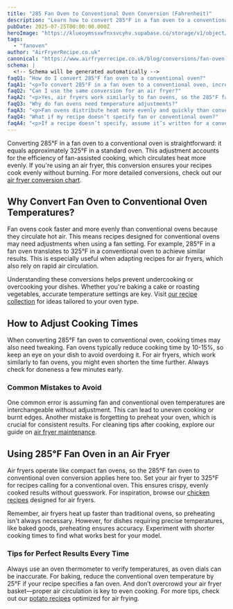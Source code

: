 ```yaml
---
title: "285 Fan Oven to Conventional Oven Conversion (Fahrenheit)"
description: "Learn how to convert 285°F in a fan oven to a conventional oven easily. Perfect for baking and air frying with accurate results every time."
pubDate: 2025-07-25T00:00:00.000Z
heroImage: "https://klueoymssxwfnxsvcyhv.supabase.co/storage/v1/object/public/Shmucket/285-fan-oven-to-conventional-oven-conversion.png"
tags:
  - "fanoven"
author: "AirFryerRecipe.co.uk"
canonical: "https://www.airfryerrecipe.co.uk/blog/conversions/fan-oven-to-conventional-oven/285-fan-oven-to-conventional-oven-conversion"
schema: |
  <!-- Schema will be generated automatically -->
faqQ1: "How do I convert 285°F fan oven to a conventional oven?"
faqA1: "<p>To convert 285°F in a fan oven to a conventional oven, increase the temperature to 325°F. Fan ovens circulate heat more efficiently, so this adjustment ensures your dish cooks evenly. Always check for doneness a few minutes early, as cooking times may vary.</p>"
faqQ2: "Can I use the same conversion for an air fryer?"
faqA2: "<p>Yes, air fryers work similarly to fan ovens, so the 285°F fan to 325°F conventional conversion applies. Air fryers cook faster, so monitor your food closely to avoid overcooking. Preheating isn’t always necessary but helps with precision.</p>"
faqQ3: "Why do fan ovens need temperature adjustments?"
faqA3: "<p>Fan ovens distribute heat more evenly and quickly than conventional ovens, reducing cooking time. Without adjusting the temperature, dishes could overcook or dry out. The 285°F to 325°F conversion balances this difference for perfect results.</p>"
faqQ4: "What if my recipe doesn’t specify fan or conventional oven?"
faqA4: "<p>If a recipe doesn’t specify, assume it’s written for a conventional oven. For fan ovens or air fryers, reduce the temperature by 25°F or refer to conversion charts like ours at <a href=https://www.airfryerrecipe.co.uk>airfryerrecipe.co.uk</a> for guidance.</p>"
---
```

<p>Converting 285°F in a fan oven to a conventional oven is straightforward: it equals approximately 325°F in a standard oven. This adjustment accounts for the efficiency of fan-assisted cooking, which circulates heat more evenly. If you're using an air fryer, this conversion ensures your recipes cook evenly without burning. For more detailed conversions, check out our <a href=https://www.airfryerrecipe.co.uk/air-fryer-conversion-chart>air fryer conversion chart</a>.</p>

<h2>Why Convert Fan Oven to Conventional Oven Temperatures?</h2>  
<p>Fan ovens cook faster and more evenly than conventional ovens because they circulate hot air. This means recipes designed for conventional ovens may need adjustments when using a fan setting. For example, 285°F in a fan oven translates to 325°F in a conventional oven to achieve similar results. This is especially useful when adapting recipes for air fryers, which also rely on rapid air circulation.</p>  
<p>Understanding these conversions helps prevent undercooking or overcooking your dishes. Whether you're baking a cake or roasting vegetables, accurate temperature settings are key. Visit <a href=https://www.airfryerrecipe.co.uk/recipes>our recipe collection</a> for ideas tailored to your oven type.</p>  

<h2>How to Adjust Cooking Times</h2>  
<p>When converting 285°F fan oven to conventional oven, cooking times may also need tweaking. Fan ovens typically reduce cooking time by 10-15%, so keep an eye on your dish to avoid overdoing it. For air fryers, which work similarly to fan ovens, you might even shorten the time further. Always check for doneness a few minutes early.</p>  

<h3>Common Mistakes to Avoid</h3>  
<p>One common error is assuming fan and conventional oven temperatures are interchangeable without adjustment. This can lead to uneven cooking or burnt edges. Another mistake is forgetting to preheat your oven, which is crucial for consistent results. For cleaning tips after cooking, explore our guide on <a href=https://www.airfryerrecipe.co.uk/air-fryer-cleaner>air fryer maintenance</a>.</p>  

<h2>Using 285°F Fan Oven in an Air Fryer</h2>  
<p>Air fryers operate like compact fan ovens, so the 285°F fan oven to conventional oven conversion applies here too. Set your air fryer to 325°F for recipes calling for a conventional oven. This ensures crispy, evenly cooked results without guesswork. For inspiration, browse our <a href=https://www.airfryerrecipe.co.uk/recipe-category/chicken>chicken recipes</a> designed for air fryers.</p>  
<p>Remember, air fryers heat up faster than traditional ovens, so preheating isn't always necessary. However, for dishes requiring precise temperatures, like baked goods, preheating ensures accuracy. Experiment with shorter cooking times to find what works best for your model.</p>  

<h3>Tips for Perfect Results Every Time</h3>  
<p>Always use an oven thermometer to verify temperatures, as oven dials can be inaccurate. For baking, reduce the conventional oven temperature by 25°F if your recipe specifies a fan oven. And don’t overcrowd your air fryer basket—proper air circulation is key to even cooking. For more tips, check out our <a href=https://www.airfryerrecipe.co.uk/recipe-category/potatoes>potato recipes</a> optimized for air frying.</p>
